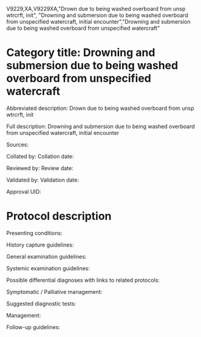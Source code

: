 V9229,XA,V9229XA,"Drown due to being washed overboard from unsp wtrcrft, init", "Drowning and submersion due to being washed overboard from unspecified watercraft, initial encounter","Drowning and submersion due to being washed overboard from unspecified watercraft"
# Category title: Drowning and submersion due to being washed overboard from unspecified watercraft

Abbreviated description: Drown due to being washed overboard from unsp wtrcrft, init

Full description: Drowning and submersion due to being washed overboard from unspecified watercraft, initial encounter

Sources:

Collated by:
Collation date:

Reviewed by:
Review date:

Validated by:
Validation date:

Approval UID:

# Protocol description

Presenting conditions:

History capture guidelines:

General examination guidelines:

Systemic examination guidelines:

Possible differential diagnoses with links to related protocols:

Symptomatic / Palliative management:

Suggested diagnostic tests:

Management:

Follow-up guidelines:
